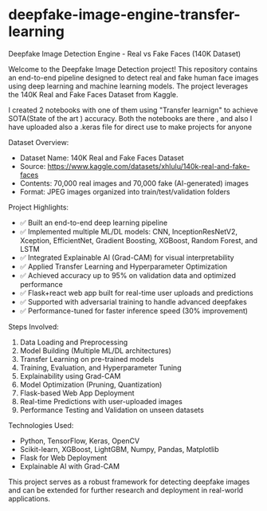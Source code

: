 # deepfake-image-engine-transfer-learning

Deepfake Image Detection Engine - Real vs Fake Faces (140K Dataset)

Welcome to the Deepfake Image Detection project!
This repository contains an end-to-end pipeline designed to detect real and fake human face images using deep learning and machine learning models. The project leverages the 140K Real and Fake Faces Dataset from Kaggle.

I created 2 notebooks with one of them using "Transfer learnign" to achieve SOTA(State of the art ) accuracy. 
Both the notebooks are there , and also I have uploaded also a .keras file for direct use to make projects for anyone 

Dataset Overview:
- Dataset Name: 140K Real and Fake Faces Dataset
- Source: https://www.kaggle.com/datasets/xhlulu/140k-real-and-fake-faces
- Contents: 70,000 real images and 70,000 fake (AI-generated) images
- Format: JPEG images organized into train/test/validation folders

Project Highlights:
- ✅ Built an end-to-end deep learning pipeline
- ✅ Implemented multiple ML/DL models: CNN, InceptionResNetV2, Xception, EfficientNet, Gradient Boosting, XGBoost, Random Forest, and LSTM
- ✅ Integrated Explainable AI (Grad-CAM) for visual interpretability
- ✅ Applied Transfer Learning and Hyperparameter Optimization
- ✅ Achieved accuracy up to 95% on validation data and optimized performance
- ✅ Flask+react web app built for real-time user uploads and predictions
- ✅ Supported with adversarial training to handle advanced deepfakes
- ✅ Performance-tuned for faster inference speed (30% improvement)

Steps Involved:
1. Data Loading and Preprocessing
2. Model Building (Multiple ML/DL architectures)
3. Transfer Learning on pre-trained models
4. Training, Evaluation, and Hyperparameter Tuning
5. Explainability using Grad-CAM
6. Model Optimization (Pruning, Quantization)
7. Flask-based Web App Deployment
8. Real-time Predictions with user-uploaded images
9. Performance Testing and Validation on unseen datasets

Technologies Used:
- Python, TensorFlow, Keras, OpenCV
- Scikit-learn, XGBoost, LightGBM, Numpy, Pandas, Matplotlib
- Flask for Web Deployment
- Explainable AI with Grad-CAM

This project serves as a robust framework for detecting deepfake images and can be extended for further research and deployment in real-world applications.

